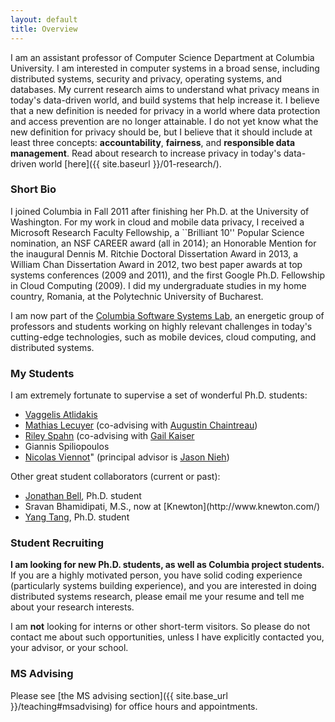 ```yaml
---
layout: default
title: Overview
---
```



I am an assistant professor of Computer Science Department at Columbia University. I am interested in computer systems in a broad sense, including distributed systems, security and privacy, operating systems, and databases. My current research aims to understand what privacy means in today's data-driven world, and build systems that help increase it.  I believe that a new definition is needed for privacy in a world where data protection and access prevention are no longer attainable.  I do not yet know what the new definition for privacy should be, but I believe that it should include at least three concepts: **accountability**, **fairness**, and **responsible data management**.  Read about research to increase privacy in today's data-driven world [here]({{ site.baseurl }}/01-research/).

### Short Bio

I joined Columbia in Fall 2011 after finishing her Ph.D. at the University of
Washington.  For my work in cloud and mobile data privacy, I received a
Microsoft Research Faculty Fellowship, a ``Brilliant 10'' Popular Science nomination, an NSF CAREER award (all in 2014); an Honorable Mention for the inaugural Dennis M. Ritchie Doctoral Dissertation Award in 2013, a William Chan Dissertation Award in 2012, two best paper awards at top systems conferences (2009 and 2011), and the first Google Ph.D. Fellowship in Cloud Computing (2009).  I did my undergraduate studies in my home country, Romania, at the Polytechnic University of Bucharest.

I am now part of the [Columbia Software Systems Lab](http://systems.cs.columbia.edu/), an energetic group of professors and students working on highly relevant challenges in today's cutting-edge technologies, such as mobile devices, cloud computing, and distributed systems.

### My Students

I am extremely fortunate to supervise a set of wonderful Ph.D. students:

* [Vaggelis Atlidakis](http://www.cs.columbia.edu/~vatlidak/)
* [Mathias Lecuyer](http://www.cs.columbia.edu/~mathias/) (co-advising with [Augustin Chaintreau](http://www.cs.columbia.edu/~augustin/))
* [Riley Spahn](http://www.cs.columbia.edu/~riley/) (co-advising with [Gail Kaiser](http://www.cs.columbia.edu/~kaiser/)
* Giannis Spiliopoulos
* [Nicolas Viennot](https://github.com/nviennot)" (principal advisor is [Jason
  Nieh](http://www.cs.columbia.edu/~nieh/))

Other great student collaborators (current or past):
<ul>
    <li><a href="http://jonbell.net">Jonathan Bell</a>, Ph.D. student</li>
    <li>Sravan Bhamidipati, M.S., now at [Knewton](http://www.knewton.com/)</li>
    <li><a href="http://www.cs.columbia.edu/~ty/">Yang Tang</a>, Ph.D. student</li>
</ul>


### Student Recruiting

**I am looking for new Ph.D. students, as well as Columbia project students.**
If you are a highly motivated person, you have solid coding experience
(particularly systems building experience), and you are interested in
doing distributed systems research, please email me your resume and
tell me about your research interests.

I am **not** looking for interns or other short-term visitors.
So please do not contact me about such opportunities, unless I have
explicitly contacted you, your advisor, or your school.


### MS Advising

Please see [the MS advising section]({{ site.base_url }}/teaching#msadvising) for office hours
and appointments.



